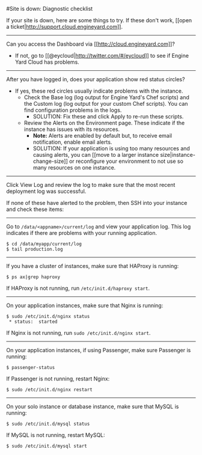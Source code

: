 #Site is down: Diagnostic checklist

If your site is down, here are some things to try. If these don't work, [[open a ticket|http://support.cloud.engineyard.com]].

---
Can you access the Dashboard via [[http://cloud.engineyard.com]]?

  * If not, go to [[@eycloud|http://twitter.com/#/eycloud]] to see if Engine Yard Cloud has problems.

---
After you have logged in, does your application show red status circles?

  * If yes, these red circles usually indicate problems with the instance.
    * Check the Base log (log output for Engine Yard's Chef scripts) and the Custom log (log output for your custom Chef scripts). You can find configuration problems in the logs.
      * SOLUTION: Fix these and click Apply to re-run these scripts.
    * Review the Alerts on the Environment page. These indicate if the instance has issues with its resources.
      * **Note:** Alerts are enabled by default but, to receive email notification, enable email alerts.
      * SOLUTION: If your application is using too many resources and causing alerts, you can [[move to a larger instance size|instance-change-size]] or reconfigure your environment to not use so many resources on one instance.

---
Click View Log and review the log to make sure that the most recent deployment log was successful.


If none of these have alerted to the problem, then SSH into your instance and check these items:

---
Go to `/data/<appname>/current/log` and view your application log. This log indicates if there are problems with your running application.
    
    $ cd /data/myapp/current/log
    $ tail production.log

---
If you have a cluster of instances, make sure that HAProxy is running:

    $ ps ax|grep haproxy

  If HAProxy is not running, run `/etc/init.d/haproxy start`.

---
On your application instances, make sure that Nginx is running:

    $ sudo /etc/init.d/nginx status
     * status:  started
  
  If Nginx is not running, run `sudo /etc/init.d/nginx start`.

---  
On your application instances, if using Passenger, make sure Passenger is running:
    
    $ passenger-status
    
  If Passenger is not running, restart Nginx:
    
    $ sudo /etc/init.d/nginx restart
    
---
On your solo instance or database instance, make sure that MySQL is running:
   
    $ sudo /etc/init.d/mysql status
  
  If MySQL is not running, restart MySQL:
  
    $ sudo /etc/init.d/mysql start